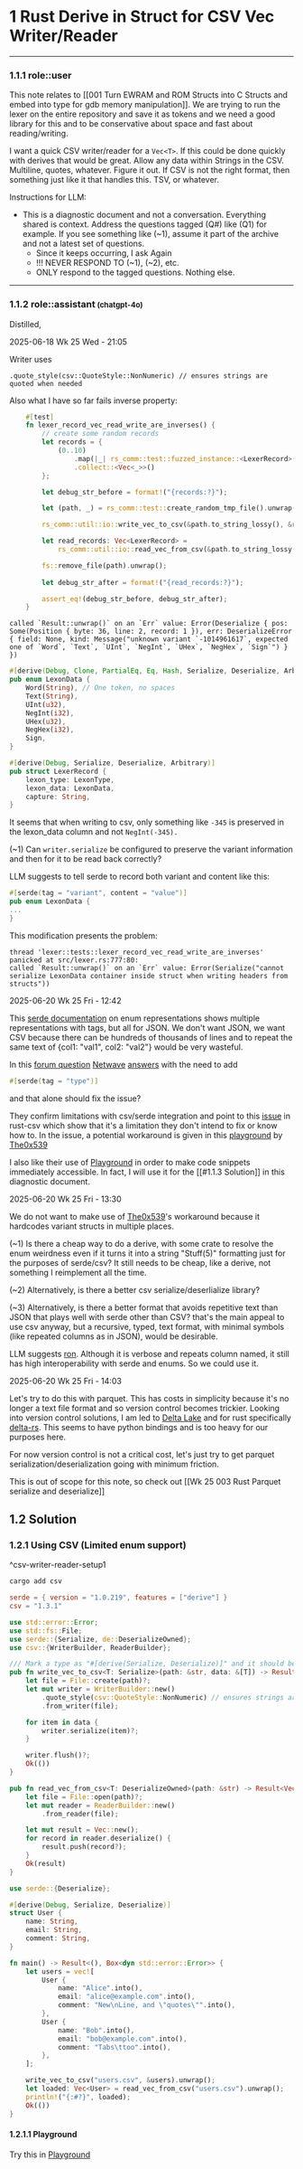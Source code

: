 # 1 Rust Derive in Struct for CSV Vec Writer/Reader


<hr class="__chatgpt_plugin">

### 1.1.1 role::user

This note relates to [[001 Turn EWRAM and ROM Structs into C Structs and embed into type for gdb memory manipulation]]. We are trying to run the lexer on the entire repository and save it as tokens and we need a good library for this and to be conservative about space and fast about reading/writing.

I want a quick CSV writer/reader for a `Vec<T>`. If this could be done quickly with derives that would be great. Allow any data within Strings in the CSV. Multiline, quotes, whatever. Figure it out. If CSV is not the right format, then something just like it that handles this. TSV, or whatever.

Instructions for LLM:
- This is a diagnostic document and not a conversation. Everything shared is context. Address the questions tagged (Q#) like (Q1) for example. If you see something like (~1), assume it part of the archive and not a latest set of questions.
	- Since it keeps occurring, I ask Again
	- !!! NEVER RESPOND TO (~1), (~2), etc.
	- ONLY respond to the tagged questions. Nothing else.


<hr class="__chatgpt_plugin">

### 1.1.2 role::assistant<span style="font-size: small;"> (chatgpt-4o)</span>
Distilled,

2025-06-18 Wk 25 Wed - 21:05

Writer uses 
```csv
.quote_style(csv::QuoteStyle::NonNumeric) // ensures strings are quoted when needed
```

Also what I have so far fails inverse property:
```rust
    #[test]
    fn lexer_record_vec_read_write_are_inverses() {
        // create some random records
        let records = {
            (0..10)
                .map(|_| rs_comm::test::fuzzed_instance::<LexerRecord>().unwrap())
                .collect::<Vec<_>>()
        };

        let debug_str_before = format!("{records:?}");

        let (path, _) = rs_comm::test::create_random_tmp_file().unwrap();

        rs_comm::util::io::write_vec_to_csv(&path.to_string_lossy(), &records).unwrap();

        let read_records: Vec<LexerRecord> =
            rs_comm::util::io::read_vec_from_csv(&path.to_string_lossy()).unwrap();

        fs::remove_file(path).unwrap();
        
        let debug_str_after = format!("{read_records:?}");

        assert_eq!(debug_str_before, debug_str_after);
    }
```

```
called `Result::unwrap()` on an `Err` value: Error(Deserialize { pos: Some(Position { byte: 36, line: 2, record: 1 }), err: DeserializeError { field: None, kind: Message("unknown variant `-1014961617`, expected one of `Word`, `Text`, `UInt`, `NegInt`, `UHex`, `NegHex`, `Sign`") } })
```

```rust
#[derive(Debug, Clone, PartialEq, Eq, Hash, Serialize, Deserialize, Arbitrary)]
pub enum LexonData {
    Word(String), // One token, no spaces
    Text(String),
    UInt(u32),
    NegInt(i32),
    UHex(u32),
    NegHex(i32),
    Sign,
}

#[derive(Debug, Serialize, Deserialize, Arbitrary)]
pub struct LexerRecord {
    lexon_type: LexonType,
    lexon_data: LexonData,
    capture: String,
}
```


It seems that when writing to csv, only something like `-345` is preserved in the lexon_data column and not `NegInt(-345).`

(~1) Can `writer.serialize` be configured to preserve the variant information and then for it to be read back correctly?

LLM suggests to tell serde to record both variant and content like this:

```rust
#[serde(tag = "variant", content = "value")]
pub enum LexonData {
...
}
```

This modification presents the problem:

```
thread 'lexer::tests::lexer_record_vec_read_write_are_inverses' panicked at src/lexer.rs:777:80:
called `Result::unwrap()` on an `Err` value: Error(Serialize("cannot serialize LexonData container inside struct when writing headers from structs"))
```

2025-06-20 Wk 25 Fri - 12:42

This [serde documentation](<https://serde.rs/enum-representations.html>) on enum representations shows multiple representations with tags, but all for JSON. We don't want JSON, we want CSV because there can be hundreds of thousands of lines and to repeat the same text of {col1: "val1", col2: "val2"} would be very wasteful.

In this [forum question](<https://stackoverflow.com/questions/69417454/serialize-deserialize-csv-with-nested-enum-struct-with-serde-in-rust>) [Netwave](https://stackoverflow.com/users/1695172/netwave) [answers](<https://stackoverflow.com/a/69418163>) with the need to add

```rust
#[serde(tag = "type")]
```

and that alone should fix the issue?

They confirm limitations with csv/serde integration and point to this [issue](<https://github.com/BurntSushi/rust-csv/issues/211>) in rust-csv which show that it's a limitation they don't intend to fix or know how to.  In the issue, a potential workaround is given in this [playground](<https://play.rust-lang.org/?version=stable&mode=debug&edition=2021&gist=e783dda6e5473a53b61eb77e42d1b488>) by [The0x539](<https://github.com/The0x539>)

I also like their use of [Playground](<https://play.rust-lang.org/?version=stable&mode=debug&edition=2018&gist=03b72840eb492266beffe660f3ac1895>) in order to make code snippets immediately accessible. In fact, I will use it for the [[#1.1.3 Solution]] in this diagnostic document.

2025-06-20 Wk 25 Fri - 13:30

We do not want to make use of  [The0x539](<https://github.com/The0x539>)'s workaround because it hardcodes variant structs in multiple places. 

(~1) Is there a cheap way to do a derive, with some crate to resolve the enum weirdness even if it turns it into a string "Stuff(5)" formatting just for the purposes of serde/csv? It still needs to be cheap, like a derive, not something I reimplement all the time.

(~2) Alternatively, is there a better csv serialize/deserlialize library?

(~3) Alternatively, is there a better format that avoids repetitive text than JSON that plays well with serde other than CSV? that's the main appeal to use csv anyway, but a recursive, typed, text format, with minimal symbols (like repeated columns as in JSON), would be desirable.

LLM suggests [ron](<https://github.com/ron-rs/ron>). Although it is verbose and repeats column named, it still has high interoperability with serde and enums. So we could use it.

2025-06-20 Wk 25 Fri - 14:03

Let's try to do this with parquet. This has costs in simplicity because it's no longer a text file format and so version control becomes trickier. Looking into version control solutions, I am led to [Delta Lake](<https://github.com/delta-io/delta>) and for rust specifically [delta-rs](<https://github.com/delta-io/delta-rs>). This seems to have python bindings and is too heavy for our purposes here. 

For now version control is not a critical cost, let's just try to get parquet serialization/deserialization going with minimum friction.

This is out of scope for this note, so check out [[Wk 25 003 Rust Parquet serialize and deserialize]]


## 1.2 Solution

### 1.2.1 Using CSV (Limited enum support)

^csv-writer-reader-setup1

```sh
cargo add csv
```

```toml
serde = { version = "1.0.219", features = ["derive"] }
csv = "1.3.1"
```

```rust
use std::error::Error;
use std::fs::File;
use serde::{Serialize, de::DeserializeOwned};
use csv::{WriterBuilder, ReaderBuilder};

/// Mark a type as "#[derive(Serialize, Deserialize)]" and it should be usable through this
pub fn write_vec_to_csv<T: Serialize>(path: &str, data: &[T]) -> Result<(), Box<dyn Error>> {
    let file = File::create(path)?;
    let mut writer = WriterBuilder::new()
        .quote_style(csv::QuoteStyle::NonNumeric) // ensures strings are quoted when needed
        .from_writer(file);

    for item in data {
        writer.serialize(item)?;
    }

    writer.flush()?;
    Ok(())
}

pub fn read_vec_from_csv<T: DeserializeOwned>(path: &str) -> Result<Vec<T>, Box<dyn Error>> {
    let file = File::open(path)?;
    let mut reader = ReaderBuilder::new()
        .from_reader(file);

    let mut result = Vec::new();
    for record in reader.deserialize() {
        result.push(record?);
    }
    Ok(result)
}
```

```rust
use serde::{Deserialize};

#[derive(Debug, Serialize, Deserialize)]
struct User {
    name: String,
    email: String,
    comment: String,
}

fn main() -> Result<(), Box<dyn std::error::Error>> {
    let users = vec![
        User {
            name: "Alice".into(),
            email: "alice@example.com".into(),
            comment: "New\nLine, and \"quotes\"".into(),
        },
        User {
            name: "Bob".into(),
            email: "bob@example.com".into(),
            comment: "Tabs\ttoo".into(),
        },
    ];

    write_vec_to_csv("users.csv", &users).unwrap();
    let loaded: Vec<User> = read_vec_from_csv("users.csv").unwrap();
    println!("{:#?}", loaded);
    Ok(())
}
```

#### 1.2.1.1 Playground

Try this in [Playground](<https://play.rust-lang.org/?version=stable&mode=debug&edition=2018&gist=03b72840eb492266beffe660f3ac1895>)